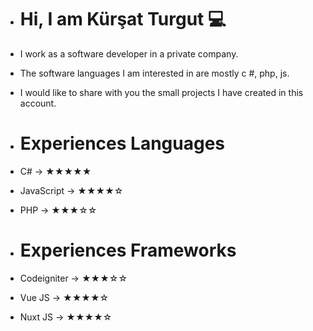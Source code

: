 - # Hi, I am Kürşat Turgut 💻
- I work as a software developer in a private company.
- The software languages I am interested in are mostly c #, php, js.
- I would like to share with you the small projects I have created in this account.

- # Experiences Languages
- C# -> ★★★★★
- JavaScript -> ★★★★☆
- PHP -> ★★★☆☆

- # Experiences Frameworks
- Codeigniter -> ★★★☆☆
- Vue JS -> ★★★★☆
- Nuxt JS -> ★★★★☆
